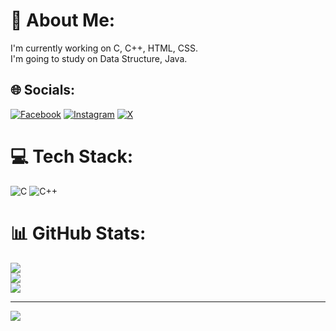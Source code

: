 # 💫 About Me:
I'm currently working on C, C++, HTML, CSS.<br>I'm going to study on Data Structure, Java.


## 🌐 Socials:
[![Facebook](https://img.shields.io/badge/Facebook-%231877F2.svg?logo=Facebook&logoColor=white)](https://facebook.com/https://www.facebook.com/share/TsaMeGhUUfMh3pLy/) [![Instagram](https://img.shields.io/badge/Instagram-%23E4405F.svg?logo=Instagram&logoColor=white)](https://instagram.com/hamim.reza.357) [![X](https://img.shields.io/badge/X-black.svg?logo=X&logoColor=white)](https://x.com/@Hamim859176) 

# 💻 Tech Stack:
![C](https://img.shields.io/badge/c-%2300599C.svg?style=for-the-badge&logo=c&logoColor=white) ![C++](https://img.shields.io/badge/c++-%2300599C.svg?style=for-the-badge&logo=c%2B%2B&logoColor=white)
# 📊 GitHub Stats:
![](https://github-readme-stats.vercel.app/api?username=hamimreza19&theme=dark&hide_border=false&include_all_commits=false&count_private=false)<br/>
![](https://github-readme-streak-stats.herokuapp.com/?user=hamimreza19&theme=dark&hide_border=false)<br/>
![](https://github-readme-stats.vercel.app/api/top-langs/?username=hamimreza19&theme=dark&hide_border=false&include_all_commits=false&count_private=false&layout=compact)

---
[![](https://visitcount.itsvg.in/api?id=hamimreza19&icon=0&color=0)](https://visitcount.itsvg.in)

<!-- Proudly created with GPRM ( https://gprm.itsvg.in ) -->
